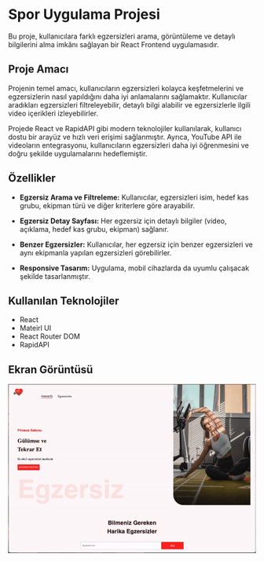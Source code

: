 # Spor Uygulama Projesi

Bu proje, kullanıcılara farklı egzersizleri arama, görüntüleme ve detaylı bilgilerini alma imkânı sağlayan bir React Frontend uygulamasıdır.

## Proje Amacı

Projenin temel amacı, kullanıcıların egzersizleri kolayca keşfetmelerini ve egzersizlerin nasıl yapıldığını daha iyi anlamalarını sağlamaktır. Kullanıcılar aradıkları egzersizleri filtreleyebilir, detaylı bilgi alabilir ve egzersizlerle ilgili video içerikleri izleyebilirler.

Projede React ve RapidAPI gibi modern teknolojiler kullanılarak, kullanıcı dostu bir arayüz ve hızlı veri erişimi sağlanmıştır. Ayrıca, YouTube API ile videoların entegrasyonu, kullanıcıların egzersizleri daha iyi öğrenmesini ve doğru şekilde uygulamalarını hedeflemiştir.

## Özellikler

- **Egzersiz Arama ve Filtreleme:** Kullanıcılar, egzersizleri isim, hedef kas grubu, ekipman türü ve diğer kriterlere göre arayabilir.

- **Egzersiz Detay Sayfası:** Her egzersiz için detaylı bilgiler (video, açıklama, hedef kas grubu, ekipman) sağlanır.

- **Benzer Egzersizler:** Kullanıcılar, her egzersiz için benzer egzersizleri ve aynı ekipmanla yapılan egzersizleri görebilirler.

- **Responsive Tasarım:** Uygulama, mobil cihazlarda da uyumlu çalışacak şekilde tasarlanmıştır.

## Kullanılan Teknolojiler

- React
- Mateirl UI
- React Router DOM
- RapidAPI

## Ekran Görüntüsü

![](./src/assets/gif/gym.gif)
